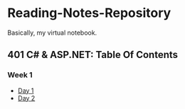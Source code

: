 # Reading-Notes-Repository
Basically, my virtual notebook.
## 401 C# & ASP.NET: Table Of Contents
### Week 1
- [Day 1](https://github.com/HCoggers/Reading-Notes-Repository/dotnet-week1/401-week1-day1)
- [Day 2](https://github.com/HCoggers/Reading-Notes-Repository/dotnet-week1/401-week1-day2)
